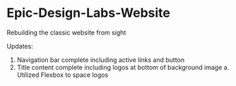 # Epic-Design-Labs-Website
Rebuilding the classic website from sight

Updates:

1. Navigation bar complete including active links and button
2. Title content complete including logos at bottom of background image
    a. Utilized Flexbox to space logos

